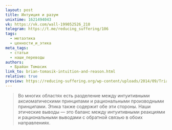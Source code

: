 ```yaml
---
layout: post
title: Интуиция и разум
unixtime: 1621494043
vk: https://vk.com/wall-199052526_210
telegram: https://t.me/reducing_suffering/106
tags:
  - метаэтика
  - ценности_и_этика
meta_tags:
  - статьи
  - наши_переводы
authors:
  - Брайан Томасик
link_to: brian-tomasik-intuition-and-reason.html
relative: true
preview: https://reducing-suffering.org/wp-content/uploads/2014/09/Triangles_spherical_geometry.jpg
---
```

>Во многих областях есть разделение между интуитивными аксиоматическими принципами и рациональными производными принципами. Этика также содержит обе эти стороны. Наши этические выводы — это баланс между интуитивными реакциями и рациональными выводами с обратной связью в обоих направлениях.